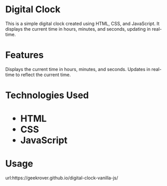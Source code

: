 <h1>Digital Clock</h1>
This is a simple digital clock created using HTML, CSS, and JavaScript. It displays the current time in hours, minutes, and seconds, updating in real-time.

<h1>Features</h1>
Displays the current time in hours, minutes, and seconds.
Updates in real-time to reflect the current time.


<h1>Technologies Used<h1>
<ul>
  <li>
    HTML
  </li>
  <li>
    CSS
  </li>
  <li>
    JavaScript
  </li>
</ul>

<h1>Usage</h1>
url:https://geekrover.github.io/digital-clock-vanilla-js/
